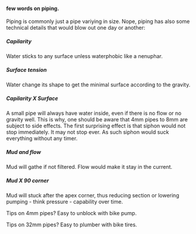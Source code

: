 #### few words on piping.
Piping is commonly just a pipe variying in size.
Nope, piping has also some technical details that would blow out one day or another:

##### Capilarity
Water sticks to any surface unless waterphobic like a nenuphar.

##### Surface tension
Water change its shape to get the minimal surface according to the gravity.

##### Capilarity X Surface
A small pipe will always have water inside, even  if there is no flow or no gravity well.
This is why, one should be aware that 4mm pipes to 8mm are subject to side effects.
The first surprising effect is that siphon would not stop immediately. It may not stop ever. As such siphon would suck everything without any timer.

##### Mud and flow
Mud will gathe if not filtered. Flow would make it stay in the current.

##### Mud X 90 corner
Mud will stuck after the apex corner, thus reducing section or lowering pumping - think pressure - capability over time.

Tips on 4mm pipes?
Easy to unblock with bike pump.

Tips on 32mm pipes?
Easy to plumber with bike tires.
